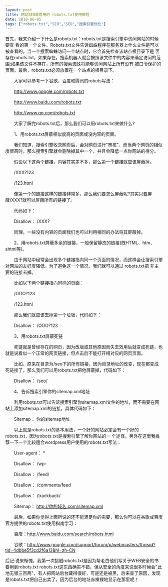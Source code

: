 ```yaml
---
layout: post
title: 网站SEO最常用的 robots.txt使用教程		
date: 2010-06-05
tags: ["robots.txt","SEO","SEO","搜索引擎优化"]
---
```


首先，我来介绍一下什么是robots.txt：robots.txt是搜索引擎中访问网站的时候要查 看的第一个文件。Robots.txt文件告诉蜘蛛程序在服务器上什么文件是可以被查看的。当一个搜索蜘蛛访问一个站点时，它会首先检查该站点根目录下是 否存在robots.txt，如果存在，搜索机器人就会按照该文件中的内容来确定访问的范围;如果该文件不存在，所有的搜索蜘蛛将能够访问网站上所有没有 被口令保护的页面。最后，robots.txt必须放置在一个站点的根目录下。

　　大家可以参考一下谷歌、百度和腾讯的robots写法：

　　<a href="http://www.google.com/robots.txt">http://www.google.com/robots.txt</a>

　　<a href="http://www.baidu.com/robots.txt">http://www.baidu.com/robots.txt</a>

　　<a href="http://www.qq.com/robots.txt">http://www.qq.com/robots.txt</a>

　　大家了解完robots.txt后，那么我们可以用robots.txt来做什么?

　　1、用robots.txt屏蔽相似度高的页面或没内容的页面。

　　我们知道，搜索引擎收录网页后，会对网页进行"审核"，而当两个网页的相似度很高时，那么搜索引擎就会删除掉其中一个，并且会降低一点你网站的得分。

　　假设以下这两个链接，内容其实差不多，那么第一个链接就应该屏蔽掉。

　　/XXX?123

　　/123.html

　　像第一个的链接这样的链接非常多，那么我们要怎么屏蔽呢?其实只要屏蔽/XXX?就可以屏蔽所有的链接了。

　　代码如下：

　　Disallow： /XXX?

　　同理，一些没有内容的页面我们也可以利用相同的办法将其屏蔽掉。

　　2、用robots.txt屏蔽多余的链接，一般保留静态的链接(既HTML、htm、shtml等)。

　　由于网站中经常会出现多个链接指向同一个页面的情况，而这样会让搜索引擎对网站的友好度降低。为了避免这一个情况，我们就可以通过 robots.txt把 非主要的链接去掉。

　　比如以下两个链接指向同样的页面：

　　/OOO?123

　　/123.html

　　那么我们就应该去掉第一个垃圾，代码如下：

　　Disallow： /OOO?123

　　<!--nextpage-->3、用robots.txt屏蔽死链

　　死链就是曾经存在的网页，因为改版或其他原因而失去效用后就变成死链，也就是说看似一个正常的网页链接，但点击后不能打开相对应的网页页面。

　　比如，原来在目录为/seo下的所有链接，因为目录地址的改变，现在都变成死链接了，那么我们可以用robots.txt把他屏蔽掉，代码如下：

　　Disallow： /seo/

　　4、告诉搜索引擎你的sitemap.xml地址

　　利用robots.txt可以告诉搜索引擎你sitemap.xml文件的地址，而不需要在网站上添加sitemap.xml的链接。具体代码如下：

　　Sitemap： 你的sitemap地址

　　以上就是robots.txt的基本用法，一个好的网站必定会有一个好的robots.txt，因为robots.txt是搜索引擎了解你网站的一 个途径。另外在这里我推荐一下一个比较适合wordpress用户使用的robots.txt写法：

　　User-agent： *

　　Disallow： /wp-

　　Disallow： /feed/

　　Disallow： /comments/feed

　　Disallow： /trackback/

　　Sitemap： http://你的域名.com/sitemap.xml

　　最后，如果你觉得上面所说的还不能满足你的需要，那么你可以在谷歌或百度官方提供的robots.txt使用指南学习：

　　百度：<a href="http://www.baidu.com/search/robots.html">http://www.baidu.com/search/robots.html</a>

　　谷歌：<a href="http://www.google.com/support/forum/p/webmasters/thread?tid=4dbbe5f3cd2f6a13&hl=zh-CN">http://www.google.com/support/forum/p/webmasters/thread?tid=4dbbe5f3cd2f6a13&hl=zh-CN</a>

后记:说来惭愧，我第一次接触robots.txt是因为帮老白他们写关于WEB安全的书要用到robots.txt
robots.txt这东西确实不错，但从安全的角度来说很多时候会"此地无银三百两"，有人把网站后台藏得很好，可是还是被黑，后来查了原因，发现是robots.txt把自己出卖了，因为后台的地址赤裸裸地显示在那里呢！		